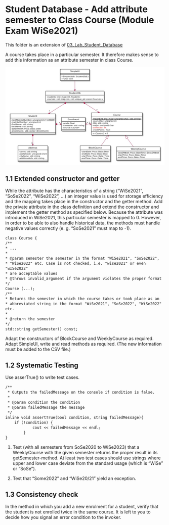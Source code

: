 # Student Database - Add attribute semester to Class Course (Module Exam WiSe2021)

This folder is an extension of [03_Lab_Student_Database](https://github.com/kpriyaGit/Cpp/tree/main/01_CourseModule/03_Lab_Student_Database)

A course takes place in a particular semester. It therefore makes sense to add this information as an attribute semester in class Course.

![Figure 1 - Class Diagram](./images/Class_Diag.JPG)

## 1.1 Extended constructor and getter

While the attribute has the characteristics of a string (“WiSe2021”, “SoSe2022”, “WiSe2022”, …) an integer value is used for storage efficiency and the mapping takes place in the constructor and the getter
method.
Add the private attribute in the class definition and extend the constructor and implement the getter method as specified below. Because the attribute was introduced in WiSe2021, this particular semester
is mapped to 0. However, in order to be able to also handle historical data, the methods must handle negative values correctly (e. g. “SoSe2021” must map to -1).


```
class Course {
/**
* ...
*
* @param semester the semester in the format "WiSe2021", "SoSe2022",
* "WiSe2022" etc. Case is not checked, i.e. "wise2021" or even "wISe2022"
* are acceptable values
* @throws invalid_argument if the argument violates the proper format
*/
Course (...);
/**
* Returns the semester in which the course takes or took place as an
* abbreviated string in the format "WiSe2021", "SoSe2022", "WiSe2022" etc.
*
* @return the semester
*/
std::string getSemester() const;

```
Adapt the constructors of BlockCourse and WeeklyCourse as required.
Adapt SimpleUI, write and read methods as required. (The new information must be added to the CSV file.)

## 1.2 Systematic Testing

 Use asserTrue() to write test cases.
```
/**
 * Outputs the failedMessage on the console if condition is false.
 *
 * @param condition the condition
 * @param failedMessage the message
 */
inline void assertTrue(bool condition, string failedMessage){
	if (!condition) {
	        cout << failedMessage << endl;
	    }
}

```

1. Test (with all semesters from SoSe2020 to WiSe2023) that a WeeklyCourse with the given semester returns the proper result in its getSemester-method. At least two test cases should
use strings where upper and lower case deviate from the standard usage (which is “WiSe” or “SoSe”).

2. Test that “Some2022” and “WiSe20/21” yield an exception.

## 1.3 Consistency check

In the method in which you add a new enrolment for a student, verify that the student is not enrolled
twice in the same course. It is left to you to decide how you signal an error condition to the invoker.

